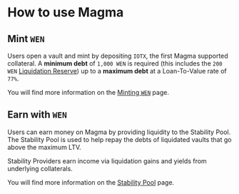 # How to use Magma

## Mint `WEN`

Users open a vault and mint by depositing `IOTX`, the first Magma supported collateral. A **minimum debt** of `1,000 WEN` is required (this includes the `200 WEN` [Liquidation Reserve](how-to-use-magma.md#liquidation-reserve)) up to a **maximum debt** at a Loan-To-Value rate of `77%`.

You will find more information on the [Minting `WEN`](../protocol-concepts/borrowing-wen.md) page.

## Earn with `WEN`

Users can earn money on Magma by providing liquidity to the Stability Pool. The Stability Pool is used to help repay the debts of liquidated vaults that go above the maximum LTV.&#x20;

Stability Providers earn income via liquidation gains and yields from underlying collaterals.

You will find more information on the [Stability Pool](../protocol-concepts/stability-pool-and-liquidations.md) page.

